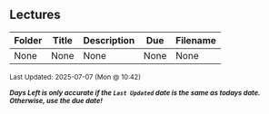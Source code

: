 ## Lectures

| Folder | Title | Description | Due | Filename |
|-----|-----|-----|-----|-----|
| None | None | None | None | None |

<sup>Last Updated: 2025-07-07 (Mon @ 10:42)</sup> 

<sup>***Days Left is only accurate if the `Last Updated` date is the same as todays date. Otherwise, use the due date!***</sup> 